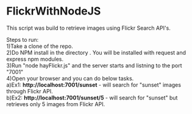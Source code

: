 # FlickrWithNodeJS

This script was build to retrieve images using Flickr Search API's.

Steps to run:<br>
1)Take a clone of the repo.<br>
2)Do NPM install in the directory . You will be installed with request and express npm modules.<br>
3)Run "node hayFlickr.js" and the server starts and listning to the port "7001"<br>
4)Open your browser and you can do below tasks.<br>
    a)Ex1: <b>http://localhost:7001/sunset</b>  - will search for "sunset" images through Flickr API.<br>
    b)Ex2: <b>http://localhost:7001/sunset/5</b>  - will search for "sunset" but retrieves only 5 images from Flickr API.<br>
